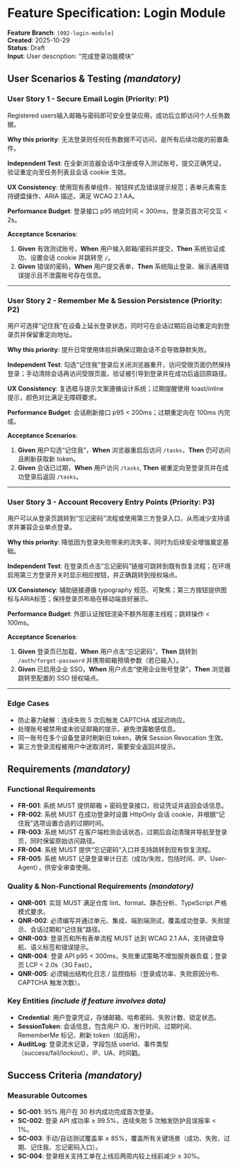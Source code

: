 # Feature Specification: Login Module

**Feature Branch**: `[002-login-module]`  
**Created**: 2025-10-29  
**Status**: Draft  
**Input**: User description: "完成登录功能模块"

## User Scenarios & Testing *(mandatory)*

### User Story 1 - Secure Email Login (Priority: P1)

Registered users输入邮箱与密码即可安全登录应用，成功后立即访问个人任务数据。

**Why this priority**: 无法登录则任何任务数据不可访问，是所有后续功能的前置条件。

**Independent Test**: 在全新浏览器会话中注册或导入测试账号，提交正确凭证，验证重定向至任务列表且会话 cookie 生效。

**UX Consistency**: 使用现有表单组件、按钮样式及错误提示规范；表单元素需支持键盘操作、ARIA 描述，满足 WCAG 2.1 AA。

**Performance Budget**: 登录接口 p95 响应时间 < 300ms，登录页首次可交互 < 2s。

**Acceptance Scenarios**:

1. **Given** 有效测试账号，**When** 用户输入邮箱/密码并提交，**Then** 系统验证成功、设置会话 cookie 并跳转至 `/`。
2. **Given** 错误的密码，**When** 用户提交表单，**Then** 系统阻止登录、展示通用错误提示且不泄露账号存在信息。

---

### User Story 2 - Remember Me & Session Persistence (Priority: P2)

用户可选择“记住我”在设备上延长登录状态，同时可在会话过期后自动重定向到登录页并保留重定向地址。

**Why this priority**: 提升日常使用体验并确保过期会话不会导致静默失败。

**Independent Test**: 勾选“记住我”登录后关闭浏览器重开，访问受限页面仍然保持登录；手动清除会话再访问受限页面，验证被引导到登录并在成功后返回原路径。

**UX Consistency**: 复选框与提示文案遵循设计系统；过期提醒使用 toast/inline 提示，颜色对比满足无障碍要求。

**Performance Budget**: 会话刷新接口 p95 < 200ms；过期重定向在 100ms 内完成。

**Acceptance Scenarios**:

1. **Given** 用户勾选“记住我”，**When** 浏览器重启后访问 `/tasks`，**Then** 仍可访问且刷新获取新 token。
2. **Given** 会话已过期，**When** 用户访问 `/tasks`, **Then** 被重定向至登录页并在成功登录后返回 `/tasks`。

---

### User Story 3 - Account Recovery Entry Points (Priority: P3)

用户可以从登录页跳转到“忘记密码”流程或使用第三方登录入口，从而减少支持请求并兼容企业单点登录。

**Why this priority**: 降低因为登录失败带来的流失率，同时为后续安全增强奠定基础。

**Independent Test**: 在登录页点击“忘记密码”链接可跳转到既有恢复流程；在环境启用第三方登录开关时显示相应按钮，并正确跳转到授权端点。

**UX Consistency**: 辅助链接遵循 typography 规范、可聚焦；第三方按钮提供图标与ARIA标签；保持登录页布局在移动端良好展示。

**Performance Budget**: 外部认证按钮渲染不额外阻塞主线程；跳转操作 < 100ms。

**Acceptance Scenarios**:

1. **Given** 登录页已加载，**When** 用户点击“忘记密码”，**Then** 跳转到 `/auth/forgot-password` 并携带邮箱预填参数（若已输入）。
2. **Given** 已启用企业 SSO，**When** 用户点击“使用企业账号登录”，**Then** 浏览器跳转至配置的 SSO 授权端点。

---

### Edge Cases

- 防止暴力破解：连续失败 5 次后触发 CAPTCHA 或延迟响应。
- 处理账号被禁用或未验证邮箱的提示，避免泄露敏感信息。
- 同一账号在多个设备登录时刷新旧 token，确保 Session Revocation 生效。
- 第三方登录流程被用户中途取消时，需要安全返回并提示。

## Requirements *(mandatory)*

### Functional Requirements

- **FR-001**: 系统 MUST 提供邮箱 + 密码登录接口，验证凭证并返回会话信息。
- **FR-002**: 系统 MUST 在成功登录时设置 HttpOnly 会话 cookie，并根据“记住我”选项设置合适的过期时间。
- **FR-003**: 系统 MUST 在客户端检测会话状态，过期后自动清理并导航至登录页，同时保留原始访问路径。
- **FR-004**: 系统 MUST 提供“忘记密码”入口并支持跳转到现有恢复流程。
- **FR-005**: 系统 MUST 记录登录审计日志（成功/失败，包括时间、IP、User-Agent），供安全审查使用。

### Quality & Non-Functional Requirements *(mandatory)*

- **QNR-001**: 实现 MUST 满足仓库 lint、format、静态分析、TypeScript 严格模式要求。
- **QNR-002**: 必须编写并通过单元、集成、端到端测试，覆盖成功登录、失败提示、会话过期和“记住我”路径。
- **QNR-003**: 登录页和所有表单流程 MUST 达到 WCAG 2.1 AA，支持键盘导航、语义标签和错误提示。
- **QNR-004**: 登录 API p95 < 300ms，失败重试策略不增加服务器负载；登录页 LCP < 2.0s（3G Fast）。
- **QNR-005**: 必须输出结构化日志 / 监控指标（登录成功率、失败原因分布、CAPTCHA 触发次数）。

### Key Entities *(include if feature involves data)*

- **Credential**: 用户登录凭证，存储邮箱、哈希密码、失败计数、锁定状态。
- **SessionToken**: 会话信息，包含用户 ID、发行时间、过期时间、RememberMe 标记、刷新 token（如适用）。
- **AuditLog**: 登录流水记录，字段包括 userId、事件类型（success/fail/lockout）、IP、UA、时间戳。

## Success Criteria *(mandatory)*

### Measurable Outcomes

- **SC-001**: 95% 用户在 30 秒内成功完成首次登录。
- **SC-002**: 登录 API 成功率 ≥ 99.5%，连续失败 5 次触发防护且误报率 < 1%。
- **SC-003**: 手动/自动测试覆盖率 ≥ 85%，覆盖所有关键场景（成功、失败、过期、记住我、忘记密码入口）。
- **SC-004**: 登录相关支持工单在上线后两周内较上线前减少 ≥ 30%。

